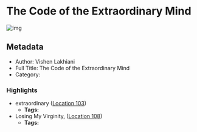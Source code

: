 # The Code of the Extraordinary Mind

![img](https://images-na.ssl-images-amazon.com/images/I/41N68GraMKL._SL200_.jpg)

## Metadata

- Author: Vishen Lakhiani
- Full Title: The Code of the Extraordinary Mind
- Category: 

### Highlights

- extraordinary ([Location 103](https://readwise.io/to_kindle?action=open&asin=B0182SMOBE&location=103))
  - **Tags:** 
- Losing My Virginity, ([Location 108](https://readwise.io/to_kindle?action=open&asin=B0182SMOBE&location=108))
  - **Tags:** 
